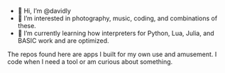 - 👋 Hi, I’m @davidly
- 👀 I’m interested in photography, music, coding, and combinations of these.
- 🌱 I’m currently learning how interpreters for Python, Lua, Julia, and BASIC work and are optimized.

The repos found here are apps I built for my own use and amusement. I code when I need a tool or am curious about something.


